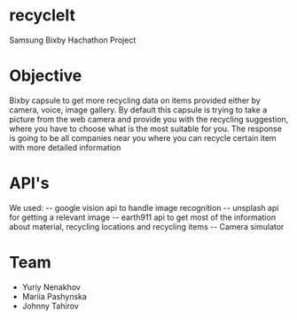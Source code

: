# recycleIt
 Samsung Bixby Hachathon Project


# Objective
 Bixby capsule to get more recycling data on items provided either by camera, voice, image gallery. 
 By default this capsule is trying to take a picture from the web camera and provide you with the recycling suggestion,
 where you have to choose what is the most suitable for you.
 The response is going to be all companies near you where you can recycle certain item with more detailed information
 
# API's
 We used:
  --  google vision api to handle image recognition
  --  unsplash api for getting a relevant image
  --  earth911 api to get most of the information about material, recycling locations and recycling items
  --  Camera simulator 
 
 
# Team
 - Yuriy Nenakhov
 - Mariia Pashynska
 - Johnny Tahirov
